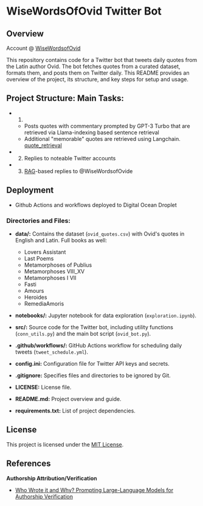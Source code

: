 # WiseWordsOfOvid Twitter Bot

## Overview

Account @ [WiseWordsofOvid](https://twitter.com/WiseWordsOfOvid)

This repository contains code for a Twitter bot that tweets daily quotes from the Latin author Ovid. The bot fetches quotes from a curated dataset, formats them, and posts them on Twitter daily. This README provides an overview of the project, its structure, and key steps for setup and usage.

## Project Structure: Main Tasks:
* 1) 
   * Posts quotes with commentary prompted by GPT-3 Turbo that are retrieved via Llama-indexing based sentence retrieval
   * Additional "memorable" quotes are retrieved using Langchain. [quote_retrieval](./notebooks/quote_retrieval.ipynb)
* 2) Replies to noteable Twitter accounts
* 3) [RAG](https://www.promptingguide.ai/techniques/rag)-based replies to @WiseWordsofOvide

## Deployment
* Github Actions and workflows deployed to Digital Ocean Droplet

### Directories and Files:

- **data/:** Contains the dataset (`ovid_quotes.csv`) with Ovid's quotes in English and Latin. Full books as well:
   - Lovers Assistant
   - Last Poems
   - Metamorphoses of Publius
   - Metamorphoses VIII_XV
   - Metamorphoses I VII
   - Fasti
   - Amours
   - Heroides
   - RemediaAmoris

- **notebooks/:** Jupyter notebook for data exploration (`exploration.ipynb`).

- **src/:** Source code for the Twitter bot, including utility functions (`conn_utils.py`) and the main bot script (`ovid_bot.py`).

- **.github/workflows/:** GitHub Actions workflow for scheduling daily tweets (`tweet_schedule.yml`).

- **config.ini:** Configuration file for Twitter API keys and secrets.

- **.gitignore:** Specifies files and directories to be ignored by Git.

- **LICENSE:** License file.

- **README.md:** Project overview and guide.

- **requirements.txt:** List of project dependencies.

## License

This project is licensed under the [MIT License](LICENSE).

## References
**Authorship Attribution/Verification**
   * [Who Wrote it and Why? Prompting Large-Language Models for Authorship Verification](https://arxiv.org/pdf/2310.08123.pdf)
